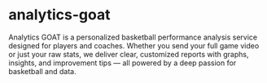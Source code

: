 # analytics-goat
Analytics GOAT is a personalized basketball performance analysis service designed for players and coaches. Whether you send your full game video or just your raw stats, we deliver clear, customized reports with graphs, insights, and improvement tips — all powered by a deep passion for basketball and data.
